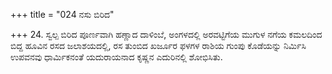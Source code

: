 +++
title = "024 ನಸು ಬಿರಿದ"

+++
24. ಸ್ವಲ್ಪ ಬಿರಿದ ಪೂರ್ಣವಾಗಿ ಹಣ್ಣಾದ ದಾಳಿಂಬೆ, ಅಂಗಳದಲ್ಲಿ ಅರವಟ್ಟಿಗೆಯ ಮುಗುಳ ನಗೆಯ ಕಮಲದಿಂದ ಬಿದ್ದ ಹೂವಿನ ರಸದ ಜಲಾಶಯದಲ್ಲಿ, ರಸ ತುಂಬಿದ ಖರ್ಜೂರ ಫಳಗಳ ರಾಶಿಯ ಗುಂಪು ಕೊಡೆಯನ್ನು ನಿರ್ಮಿಸಿ ಉಪವನವು ಧಾರ್ಮಿಕನಂತೆ ಯದುರಾಯನಾದ ಕೃಷ್ಣನ ಎದುರಿನಲ್ಲಿ ಶೋಭಿಸಿತು.